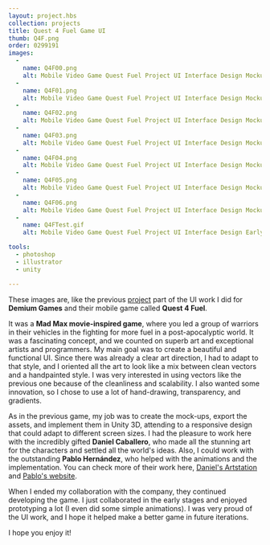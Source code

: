 ```yaml
---
layout: project.hbs
collection: projects
title: Quest 4 Fuel Game UI
thumb: Q4F.png
order: 0299191
images:
  -
    name: Q4F00.png
    alt: Mobile Video Game Quest Fuel Project UI Interface Design Mockups Screens
  -
    name: Q4F01.png
    alt: Mobile Video Game Quest Fuel Project UI Interface Design Mockups Screens
  -
    name: Q4F02.png
    alt: Mobile Video Game Quest Fuel Project UI Interface Design Mockups Screens
  -
    name: Q4F03.png
    alt: Mobile Video Game Quest Fuel Project UI Interface Design Mockups Screens
  -
    name: Q4F04.png
    alt: Mobile Video Game Quest Fuel Project UI Interface Design Mockups Screens
  -
    name: Q4F05.png
    alt: Mobile Video Game Quest Fuel Project UI Interface Design Mockups Assets
  -
    name: Q4F06.png
    alt: Mobile Video Game Quest Fuel Project UI Interface Design Mockups Assets
  -
    name: Q4FTest.gif
    alt: Mobile Video Game Quest Fuel Project UI Interface Design Early Gameplay Test

tools:
  - photoshop
  - illustrator
  - unity

---
```


These images are, like the previous [project](/projects/fantasy-heroes-manager-game-prototype/) part of the UI work I did for **Demium Games** and their mobile game called **Quest 4 Fuel**.

It was a **Mad Max movie-inspired game**, where you led a group of warriors in their vehicles in the fighting for more fuel in a post-apocalyptic world. It was a fascinating concept, and we counted on superb art and exceptional artists and programmers. My main goal was to create a beautiful and functional UI. Since there was already a clear art direction, I had to adapt to that style, and I oriented all the art to look like a mix between clean vectors and a handpainted style. I was very interested in using vectors like the previous one because of the cleanliness and scalability. I also wanted some innovation, so I chose to use a lot of hand-drawing, transparency, and gradients.    

As in the previous game, my job was to create the mock-ups, export the assets, and implement them in Unity 3D, attending to a responsive design that could adapt to different screen sizes. I had the pleasure to work here with the incredibly gifted **Daniel Caballero**, who made all the stunning art for the characters and settled all the world's ideas. Also, I could work with the outstanding **Pablo Hernández**, who helped with the animations and the implementation. You can check more of their work here, [Daniel's Artstation](https://www.artstation.com/dcaballero) and [Pablo's website](https://pablerchild.com/).

When I ended my collaboration with the company, they continued developing the game. I just collaborated in the early stages and enjoyed prototyping a lot (I even did some simple animations). I was very proud of the UI work, and I hope it helped make a better game in future iterations.

I hope you enjoy it!
